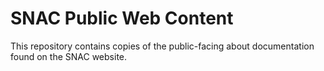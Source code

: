 # SNAC Public Web Content

This repository contains copies of the public-facing about documentation found on the SNAC website.
